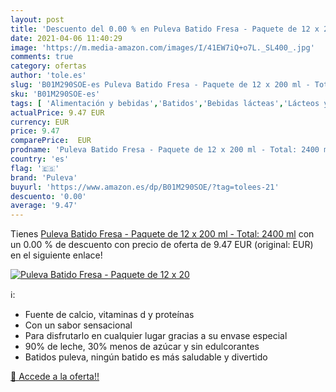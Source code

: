```yaml
---
layout: post
title: 'Descuento del 0.00 % en Puleva Batido Fresa - Paquete de 12 x 20'
date: 2021-04-06 11:40:29
image: 'https://m.media-amazon.com/images/I/41EW7iQ+o7L._SL400_.jpg'
comments: true
category: ofertas
author: 'tole.es'
slug: 'B01M290SOE-es Puleva Batido Fresa - Paquete de 12 x 200 ml - Total: 2400 ml'
sku: 'B01M290SOE-es'
tags: [ 'Alimentación y bebidas','Batidos','Bebidas lácteas','Lácteos y huevos','puleva', ]
actualPrice: 9.47 EUR
currency: EUR
price: 9.47
comparePrice:  EUR
prodname: 'Puleva Batido Fresa - Paquete de 12 x 200 ml - Total: 2400 ml'
country: 'es'
flag: '🇪🇸'
brand: 'Puleva'
buyurl: 'https://www.amazon.es/dp/B01M290SOE/?tag=tolees-21'
descuento: '0.00'
average: '9.47'
---
```


Tienes [Puleva Batido Fresa - Paquete de 12 x 200 ml - Total: 2400 ml](https://www.amazon.es/dp/B01M290SOE/?tag=tolees-21) con un 0.00 % de descuento con precio de oferta de 9.47 EUR (original:  EUR) en el siguiente enlace!

[![Puleva Batido Fresa - Paquete de 12 x 20](https://m.media-amazon.com/images/I/41EW7iQ+o7L._SL400_.jpg)](https://www.amazon.es/dp/B01M290SOE/?tag=tolees-21)

ℹ️:

- Fuente de calcio, vitaminas d y proteínas
- Con un sabor sensacional
- Para disfrutarlo en cualquier lugar gracias a su envase especial
- 90% de leche, 30% menos de azúcar y sin edulcorantes
- Batidos puleva, ningún batido es más saludable y divertido

[🛒 Accede a la oferta!!](https://www.amazon.es/dp/B01M290SOE/?tag=tolees-21)
